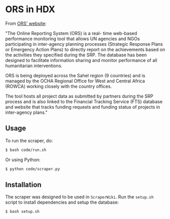 ORS in HDX
==========

From [ORS' website](http://ors.ocharowca.info/):

"The Online Reporting System (ORS) is a real- time web-based performance monitoring tool that allows UN agencies and 	NGOs participating in inter-agency planning processes (Strategic Response Plans or Emergency Action Plans) to directly 		report on the achievements based on the activities they specified during the SRP. The database has been designed to 	facilitate information sharing and monitor performance of all humanitarian interventions.

ORS is being deployed across the Sahel region (9 countries) and is managed by the OCHA Regional Office for West and 	Central Africa (ROWCA) working closely with the country offices.

The tool hosts all project data as submitted by partners during the SRP process and is also linked to the Financial 	Tracking Service (FTS) database and website that tracks funding requests and funding status of projects in inter-agency 	plans."



Usage
------------
To run the scraper, do:
```bash
$ bash code/run.sh
```

Or using Python:
```bash
$ python code/scraper.py
```


Installation
------------
The scraper was designed to be used in `ScraperWiki`. Run the `setup.sh` script to install dependencies and setup the database:

```shell
$ bash setup.sh
```
